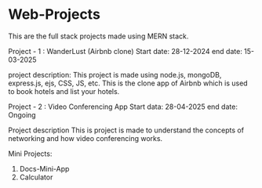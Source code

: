 # Web-Projects
This are the full stack projects made using MERN stack.

Project - 1 : WanderLust (Airbnb clone)
Start date: 28-12-2024
end date: 15-03-2025

project description: 
This project is made using node.js, mongoDB, express.js, ejs, CSS, JS, etc. This is the clone app of Airbnb which is used to book hotels and list your hotels.

Project - 2 : Video Conferencing App
Start data: 28-04-2025
end date: Ongoing

Project description
This is project is made to understand the concepts of networking and how video conferencing works.

Mini Projects:
1. Docs-Mini-App
2. Calculator
